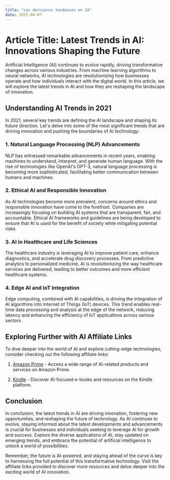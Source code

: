 ```yaml
---
title: "Les dernières tendances en IA"
date: 2025-04-07
---
```


# Article Title: Latest Trends in AI: Innovations Shaping the Future

Artificial Intelligence (AI) continues to evolve rapidly, driving transformative changes across various industries. From machine learning algorithms to neural networks, AI technologies are revolutionizing how businesses operate and how individuals interact with the digital world. In this article, we will explore the latest trends in AI and how they are reshaping the landscape of innovation.

## Understanding AI Trends in 2021
In 2021, several key trends are defining the AI landscape and shaping its future direction. Let's delve into some of the most significant trends that are driving innovation and pushing the boundaries of AI technology:

### 1. Natural Language Processing (NLP) Advancements
NLP has witnessed remarkable advancements in recent years, enabling machines to understand, interpret, and generate human language. With the rise of technologies like OpenAI's GPT-3, natural language processing is becoming more sophisticated, facilitating better communication between humans and machines.

### 2. Ethical AI and Responsible Innovation
As AI technologies become more prevalent, concerns around ethics and responsible innovation have come to the forefront. Companies are increasingly focusing on building AI systems that are transparent, fair, and accountable. Ethical AI frameworks and guidelines are being developed to ensure that AI is used for the benefit of society while mitigating potential risks.

### 3. AI in Healthcare and Life Sciences
The healthcare industry is leveraging AI to improve patient care, enhance diagnostics, and accelerate drug discovery processes. From predictive analytics to personalized medicine, AI is revolutionizing the way healthcare services are delivered, leading to better outcomes and more efficient healthcare systems.

### 4. Edge AI and IoT Integration
Edge computing, combined with AI capabilities, is driving the integration of AI algorithms into Internet of Things (IoT) devices. This trend enables real-time data processing and analysis at the edge of the network, reducing latency and enhancing the efficiency of IoT applications across various sectors.

## Exploring Further with AI Affiliate Links
To dive deeper into the world of AI and explore cutting-edge technologies, consider checking out the following affiliate links:

1. [Amazon Prime](https://www.amazon.fr/amazonprime?_encoding=UTF8&primeCampaignId=prime_assoc_ft&tag=zenzen0d-21France) - Access a wide range of AI-related products and services on Amazon Prime.
   
2. [Kindle](https://www.amazon.fr/kindle-dbs/hz/signup?tag=zenzen0d-21France) - Discover AI-focused e-books and resources on the Kindle platform.

## Conclusion
In conclusion, the latest trends in AI are driving innovation, fostering new opportunities, and reshaping the future of technology. As AI continues to evolve, staying informed about the latest developments and advancements is crucial for businesses and individuals seeking to leverage AI for growth and success. Explore the diverse applications of AI, stay updated on emerging trends, and embrace the potential of artificial intelligence to unlock a world of possibilities.

Remember, the future is AI-powered, and staying ahead of the curve is key to harnessing the full potential of this transformative technology. Visit the affiliate links provided to discover more resources and delve deeper into the exciting world of AI innovation.